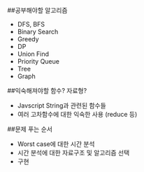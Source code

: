 ##공부해야할 알고리즘
- DFS, BFS
- Binary Search
- Greedy
- DP
- Union Find
- Priority Queue
- Tree
- Graph

##익숙해져야할 함수? 자료형?
- Javscript String과 관련된 함수들
- 여러 고차함수에 대한 익숙한 사용 (reduce 등)

##문제 푸는 순서
- Worst case에 대한 시간 분석
- 시간 분석에 대한 자료구조 및 알고리즘 선택
- 구현
